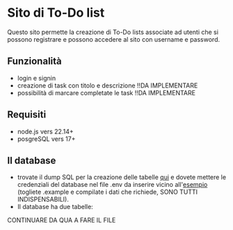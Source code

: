 # Sito di To-Do list

Questo sito permette la creazione di To-Do lists associate ad utenti che si possono registrare e possono accedere al sito con username e password.

## Funzionalità

- login e signin
- creazione di task con titolo e descrizione !!DA IMPLEMENTARE
- possibilità di marcare completate le task !!DA IMPLEMENTARE

## Requisiti

- node.js vers 22.14+
- posgreSQL vers 17+

## Il database

- trovate il dump SQL per la creazione delle tabelle [qui](main/databaseSetup.sql) e dovete mettere le credenziali del database nel file .env da inserire vicino all'[esempio](main/.env.example) (togliete .example e compilate i dati che richiede, SONO TUTTI INDISPENSABILI).
- Il database ha due tabelle:


CONTINUARE DA QUA A FARE IL FILE
